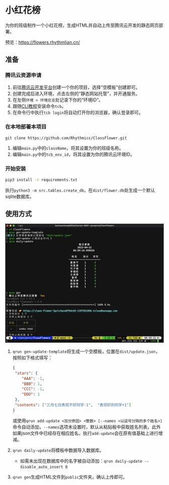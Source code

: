 # 小红花榜

为你的班级制作一个小红花榜，生成HTML并自动上传至腾讯云开发的静态网页部署。

预览：https://flowers.rhythmlian.cn/

## 准备

### 腾讯云资源申请

1. 前往[腾讯云开发平台](https://console.cloud.tencent.com/tcb)创建一个你的项目，选择“空模板”创建即可。
2. 创建完成后进入环境，点击左侧的“静态网站托管”，并开通服务。
3. 在左侧`环境 > 环境总览`处记录下你的“环境ID”。
4. 跟随[CLI教程](https://docs.cloudbase.net/cli-v1/install)安装命令`tcb`。
5. 在命令行中执行`tcb login`将自动打开你的浏览器，确认登录即可。

### 在本地部署本项目

```shell
git clone https://github.com/Rhythmicc/ClassFlower.git
```

1. 编辑`main.py`中的`className`，将其设置为你的班级名称。
2. 编辑`main.py`中的`tcb_env_id`，将其设置为你的腾讯云环境ID。

### 开始安装

```sh
pip3 install -r requirements.txt
```

执行`python3 -m src.tables.create_db`，在`dist/flower.db`处生成一个默认sqlite数据库。

## 使用方式

![](./dist/show.png)

1. `qrun gen-update-template`将生成一个空模板，位置在`dist/update.json`，按照如下格式填写：

   ```json
   {
    "stars": {
       "AAA": -1,
       "BBB": 1,
       "CCC": -1,
       "DDD": 1
    },
    "contents": ["三月七日表现不好同学-1",  "表现好的同学+1"]
   }
   ```

   或使用`qrun add-update <加分原因> <整数> [--names <以逗号分隔的多个姓名>]`命令自动添加，`--names`选项未设置时，默认从粘贴板中获取姓名列表，此外如果json文件中已经存在相应姓名，执行`add-update`会在原有值基础上进行增减。

2. `qrun daily-update`将模板中数据导入数据库。

   - 如需未出现在数据库中的名字被自动添加：`qrun daily-update --disable_auto_insert 0`

3. `qrun gen`生成HTML文件到`public`文件夹，确认上传即可。
